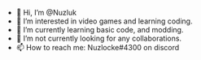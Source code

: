 - 👋 Hi, I’m @Nuzluk
- 👀 I’m interested in video games and learning coding.
- 🌱 I’m currently learning basic code, and modding.
- 💞️ I’m not currently looking for any collaborations.
- 📫 How to reach me: Nuzlocke#4300 on discord
